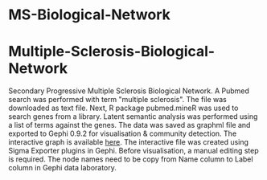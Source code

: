 # MS-Biological-Network
# Multiple-Sclerosis-Biological-Network
Secondary Progressive Multiple Sclerosis Biological Network. A Pubmed search was performed with term "multiple sclerosis". The file was downloaded as text file. Next, R package pubmed.mineR was used to search genes from a library. Latent semantic analysis was performed using a list of terms against the genes. The data was saved as graphml file and exported to Gephi 0.9.2 for visualisation & community detection. The interactive graph is available [here](https://gntem2.github.io/MS-Biological-Network/). The interactive file was created using Sigma Exporter plugins in Gephi. Before visualisation, a manual editing step is required. The node names need to be copy from Name column to Label column in Gephi data laboratory.
